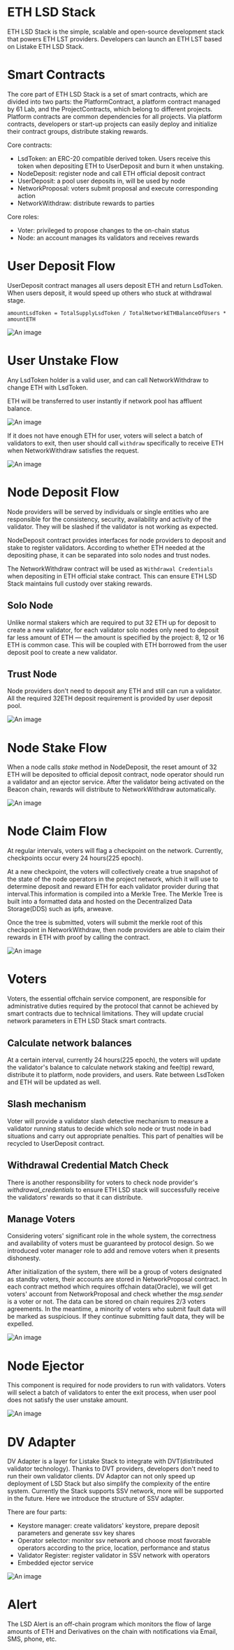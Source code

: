 # ETH LSD Stack

ETH LSD Stack is the simple, scalable and open-source development stack that powers ETH LST providers.  Developers can launch an ETH LST based on Listake ETH LSD Stack.

# Smart Contracts

The core part of ETH LSD Stack is a set of smart contracts, which are divided into two parts: the PlatformContract, a platform contract managed by 61 Lab, and the ProjectContracts, which belong to different projects. Platform contracts are common dependencies for all projects. Via platform contracts, developers or start-up projects can easily deploy and initialize their contract groups, distribute staking rewards.

Core contracts:

- LsdToken: an ERC-20 compatible derived token. Users receive this token when depositing ETH to UserDeposit and burn it when unstaking.
- NodeDeposit: register node and call ETH official deposit contract
- UserDeposit: a pool user deposits in, will be used by node
- NetworkProposal: voters submit proposal and execute corresponding action
- NetworkWithdraw: distribute rewards to parties

Core roles:

- Voter: privileged to propose changes to the on-chain status
- Node: an account manages its validators and receives rewards

# User Deposit Flow

UserDeposit contract manages all users deposit ETH and return LsdToken. When users deposit, it would speed up others who stuck at withdrawal stage.

`amountLsdToken = TotalSupplyLsdToken / TotalNetworkETHBalanceOfUsers * amountETH`

![An image](/image/userdepositflow.png)

# User Unstake Flow

Any LsdToken holder is a valid user, and can call NetworkWithdraw to change ETH with LsdToken. 

ETH will be transferred to user instantly if network pool has affluent balance.

![An image](/image/userunstakeflow.png)

If it does not have enough ETH for user, voters will select a batch of validators to exit, then user should call `withdraw` specifically to receive ETH when NetworkWithdraw satisfies the request.

![An image](/image/userdepositflow.png)

# Node Deposit Flow

Node providers will be served by individuals or single entities who are responsible for the consistency, security, availability and activity of the validator. They will be slashed if the validator is not working as expected.

NodeDeposit contract provides interfaces for node providers to deposit and stake to register validators. According to whether ETH needed at the depositing phase, it can be separated into solo nodes and trust nodes.

The NetworkWithdraw contract will be used as `Withdrawal Credentials` when depositing in ETH official stake contract. This can ensure ETH LSD Stack maintains full custody over staking rewards.

## Solo Node

Unlike normal stakers which are required to put 32 ETH up for deposit to create a new validator, for each validator solo nodes only need to deposit far less amount of ETH — the amount is specified by the project: 8, 12 or 16 ETH is common case. This will be coupled with ETH borrowed from the user deposit pool to create a new validator. 

## Trust Node

Node providers don't need to deposit any ETH and still can run a validator. All the required 32ETH deposit requirement is provided by user deposit pool.

![An image](/image/trustnode.png)

# Node Stake Flow

When a node calls *stake* method in NodeDeposit, the reset amount of 32 ETH will be deposited to official deposit contract, node operator should run a validator and an ejector service. After the validator being activated on the Beacon chain, rewards will distribute to NetworkWithdraw automatically.

![An image](/image/nodestakeflow.png)

# Node Claim Flow

At regular intervals, voters will flag a checkpoint on the network. Currently, checkpoints occur every 24 hours(225 epoch).

At a new checkpoint, the voters will collectively create a true snapshot of the state of the node operators in the project network, which it will use to determine deposit and reward ETH for each validator provider during that interval.This information is compiled into a Merkle Tree. The Merkle Tree is built into a formatted data and hosted on the Decentralized Data Storage(DDS) such as ipfs, arweave.

Once the tree is submitted, voters will submit the merkle root of this checkpoint in NetworkWithdraw, then node providers are able to claim their rewards in ETH with proof by calling the contract.

![An image](/image/userdepositflow.png)

# Voters

Voters, the essential offchain service component, are responsible for administrative duties required by the protocol that cannot be achieved by smart contracts due to technical limitations. They will update crucial network parameters in ETH LSD Stack smart contracts.

## Calculate network balances

At a certain interval, currently 24 hours(225 epoch), the voters will update the validator's balance to calculate network staking and fee(tip) reward, distribute it to platform, node providers, and users. Rate between LsdToken and ETH will be updated as well.

## Slash mechanism

Voter will provide a validator slash detective mechanism to measure a validator running status to decide which solo node or trust node in bad situations and carry out appropriate penalties. This part of penalties will be recycled to UserDeposit contract.

## Withdrawal Credential Match Check

There is another responsibility for voters to check node provider's *withdrawal_credentials* to ensure ETH LSD stack will successfully receive the validators' rewards so that it can distribute.

## Manage Voters

Considering voters' significant role in the whole system, the correctness and availability of voters must be guaranteed by protocol design. So we introduced voter manager role to add and remove voters when it presents dishonesty.

After initialization of the system, there will be a group of voters designated as standby voters, their accounts are stored in NetworkProposal contract. In each contract method which requires offchain data(Oracle), we will get voters' account from NetworkProposal and check whether the *msg.sender* is a voter or not. The data can be stored on chain requires 2/3 voters agreements. In the meantime, a minority of voters who submit fault data will be marked as suspicious. If they continue submitting fault data, they will be expelled.

![An image](/image/managevote.png)

# Node Ejector

This component is required for node providers to run with validators. Voters will select a batch of validators to enter the exit process, when user pool does not satisfy the user unstake amount.

![An image](/image/nodeenjector.png)

# DV Adapter

DV Adapter is a layer for Listake Stack to integrate with DVT(distributed validator technology). Thanks to DVT providers, developers don't need to run their own validator clients. DV Adaptor can not only speed up deployment of LSD Stack but also simplify the complexity of the entire system. Currently the Stack supports SSV network, more will be supported in the future. Here we introduce the structure of SSV adapter.

There are four parts:

- Keystore manager: create validators' keystore, prepare deposit parameters and generate ssv key shares
- Operator selector: monitor ssv network and choose most favorable operators according to the price, location, performance and status
- Validator Register: register validator in SSV network with operators
- Embedded ejector service

![An image](/image/dvadapter.png)

# Alert

The LSD Alert is an off-chain program which monitors the flow of large amounts of ETH and Derivatives on the chain with notifications via Email, SMS, phone, etc.